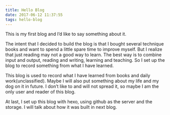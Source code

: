 ```yaml
---
title: Hello Blog
date: 2017-06-12 11:37:55
tags: hello-blog
---
```


This is my first blog and I’d like to say something about it.

The intent that I decided to build the blog is that I bought several technique books and want to spend a little spare time to improve myself. But I realize that just reading may not a good way to learn. The best way is to combine input and output, reading and writing, learning and teaching. So I set up the blog to record something from what I have learned.

This blog is used to record what I have learned from books and daily work(unclassified). Maybe I will also put something about my life and my dog on it in future. I don’t like to and will not spread it, so maybe I am the only user and reader of this blog.

At last, I set up this blog with hexo, using github as the server and the storage. I will talk about how it was built in next blog.
